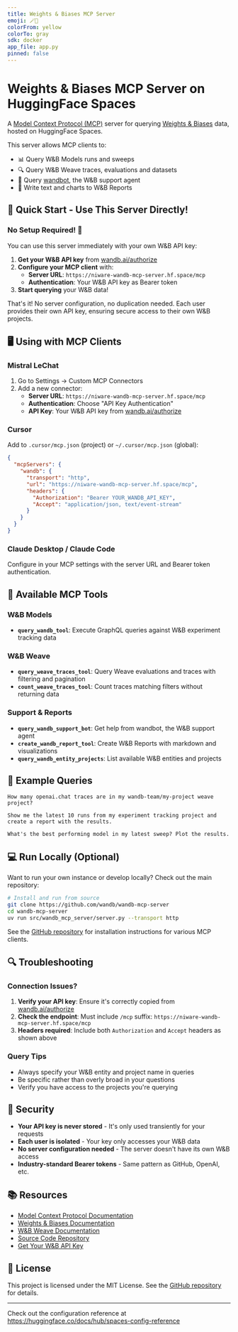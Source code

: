 ```yaml
---
title: Weights & Biases MCP Server
emoji: 🪄🐝
colorFrom: yellow
colorTo: gray
sdk: docker
app_file: app.py
pinned: false
---
```


# Weights & Biases MCP Server on HuggingFace Spaces

A [Model Context Protocol (MCP)](https://modelcontextprotocol.io/) server for querying [Weights & Biases](https://www.wandb.ai/) data, hosted on HuggingFace Spaces.

This server allows MCP clients to:
- 📊 Query W&B Models runs and sweeps
- 🔍 Query W&B Weave traces, evaluations and datasets  
- 🤖 Query [wandbot](https://github.com/wandb/wandbot), the W&B support agent
- 📝 Write text and charts to W&B Reports

## 🚀 Quick Start - Use This Server Directly!

### No Setup Required! 🎉

You can use this server immediately with your own W&B API key:

1. **Get your W&B API key** from [wandb.ai/authorize](https://wandb.ai/authorize)
2. **Configure your MCP client** with:
   - **Server URL**: `https://niware-wandb-mcp-server.hf.space/mcp`
   - **Authentication**: Your W&B API key as Bearer token
3. **Start querying** your W&B data!

That's it! No server configuration, no duplication needed. Each user provides their own API key, ensuring secure access to their own W&B projects.

## 🖥️ Using with MCP Clients

### Mistral LeChat
1. Go to Settings → Custom MCP Connectors
2. Add a new connector:
   - **Server URL**: `https://niware-wandb-mcp-server.hf.space/mcp`
   - **Authentication**: Choose "API Key Authentication"
   - **API Key**: Your W&B API key from [wandb.ai/authorize](https://wandb.ai/authorize)

### Cursor
Add to `.cursor/mcp.json` (project) or `~/.cursor/mcp.json` (global):
```json
{
  "mcpServers": {
    "wandb": {
      "transport": "http",
      "url": "https://niware-wandb-mcp-server.hf.space/mcp",
      "headers": {
        "Authorization": "Bearer YOUR_WANDB_API_KEY",
        "Accept": "application/json, text/event-stream"
      }
    }
  }
}
```

### Claude Desktop / Claude Code
Configure in your MCP settings with the server URL and Bearer token authentication.

## 🔧 Available MCP Tools

### W&B Models
- **`query_wandb_tool`**: Execute GraphQL queries against W&B experiment tracking data

### W&B Weave  
- **`query_weave_traces_tool`**: Query Weave evaluations and traces with filtering and pagination
- **`count_weave_traces_tool`**: Count traces matching filters without returning data

### Support & Reports
- **`query_wandb_support_bot`**: Get help from wandbot, the W&B support agent
- **`create_wandb_report_tool`**: Create W&B Reports with markdown and visualizations
- **`query_wandb_entity_projects`**: List available W&B entities and projects

## 📝 Example Queries

```
How many openai.chat traces are in my wandb-team/my-project weave project?
```

```
Show me the latest 10 runs from my experiment tracking project and create a report with the results.
```

```
What's the best performing model in my latest sweep? Plot the results.
```

## 💻 Run Locally (Optional)

Want to run your own instance or develop locally? Check out the main repository:

```bash
# Install and run from source
git clone https://github.com/wandb/wandb-mcp-server
cd wandb-mcp-server
uv run src/wandb_mcp_server/server.py --transport http
```

See the [GitHub repository](https://github.com/wandb/wandb-mcp-server) for installation instructions for various MCP clients.

## 🔍 Troubleshooting

### Connection Issues?
1. **Verify your API key**: Ensure it's correctly copied from [wandb.ai/authorize](https://wandb.ai/authorize)
2. **Check the endpoint**: Must include `/mcp` suffix: `https://niware-wandb-mcp-server.hf.space/mcp`
3. **Headers required**: Include both `Authorization` and `Accept` headers as shown above

### Query Tips
- Always specify your W&B entity and project name in queries
- Be specific rather than overly broad in your questions
- Verify you have access to the projects you're querying

## 🔐 Security

- **Your API key is never stored** - It's only used transiently for your requests
- **Each user is isolated** - Your key only accesses your W&B data
- **No server configuration needed** - The server doesn't have its own W&B access
- **Industry-standard Bearer tokens** - Same pattern as GitHub, OpenAI, etc.

## 📚 Resources

- [Model Context Protocol Documentation](https://modelcontextprotocol.io/)
- [Weights & Biases Documentation](https://docs.wandb.ai/)
- [W&B Weave Documentation](https://weave-docs.wandb.ai/)
- [Source Code Repository](https://github.com/wandb/wandb-mcp-server)
- [Get Your W&B API Key](https://wandb.ai/authorize)

## 📄 License

This project is licensed under the MIT License. See the [GitHub repository](https://github.com/wandb/wandb-mcp-server) for details.

---

Check out the configuration reference at https://huggingface.co/docs/hub/spaces-config-reference